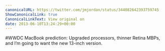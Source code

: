 ```yaml
---
canonicalURL: https://twitter.com/jmjordan/status/344082642393759745
ShowCanonicalLink: true
CanonicalLinkText: View original on
date: 2013-06-10T13:24:29+00:00
---
```

#WWDC MacBook prediction: Upgraded processors, thinner Retina MBPs, and I’m going to want the new 13-inch version.
